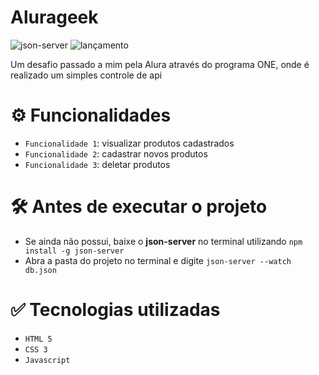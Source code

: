 # Alurageek

![json-server](https://img.shields.io/badge/json_server-green)
![lançamento](https://img.shields.io/badge/release_date-may_2024-blue)

Um desafio passado a mim pela Alura através do programa ONE, onde é realizado um simples controle de api

# ⚙️ Funcionalidades

- `Funcionalidade 1`: visualizar produtos cadastrados
- `Funcionalidade 2`: cadastrar novos produtos
- `Funcionalidade 3`: deletar produtos

# 🛠️ Antes de executar o projeto

- Se ainda não possui, baixe o **json-server** no terminal utilizando `npm install -g json-server`
- Abra a pasta do projeto no terminal e digite `json-server --watch db.json`

# ✅ Tecnologias utilizadas
- `HTML 5`
- `CSS 3`
- `Javascript`